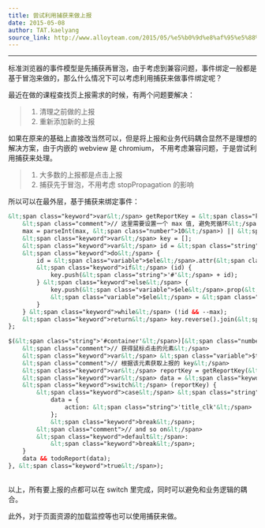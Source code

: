 ```yaml
---
title: 尝试利用捕获来做上报
date: 2015-05-08
author: TAT.kaelyang
source_link: http://www.alloyteam.com/2015/05/%e5%b0%9d%e8%af%95%e5%88%a9%e7%94%a8%e6%8d%95%e8%8e%b7%e6%9d%a5%e5%81%9a%e4%b8%8a%e6%8a%a5/
---
```


<!-- {% raw %} - for jekyll -->

* * *

标准浏览器的事件模型是先捕获再冒泡，由于考虑到兼容问题，事件绑定一般都是基于冒泡来做的，那么什么情况下可以考虑利用捕获来做事件绑定呢？

最近在做的课程查找页上报需求的时候，有两个问题要解决：

> 1.  清理之前做的上报
> 2.  重新添加新的上报

如果在原来的基础上直接改当然可以，但是将上报和业务代码耦合显然不是理想的解决方案，由于内嵌的 webview 是 chromium， 不用考虑兼容问题，于是尝试利用捕获来处理。

> 1.  大多数的上报都是点击上报
> 2.  捕获先于冒泡，不用考虑 stopPropagation 的影响

所以可以在最外层，基于捕获来绑定事件：

```html
&lt;span class="keyword">var&lt;/span> getReportKey = &lt;span class="keyword">function&lt;/span>(&lt;span class="variable">$ele&lt;/span>, max) {
    &lt;span class="comment">// 这里需要设置一个 max 值, 避免死循环&lt;/span>
    max = parseInt(max, &lt;span class="number">10&lt;/span>) || &lt;span class="number">5&lt;/span>;
    &lt;span class="keyword">var&lt;/span> key = [];
    &lt;span class="keyword">var&lt;/span> id = &lt;span class="string">''&lt;/span>;
    &lt;span class="keyword">do&lt;/span> {
        id = &lt;span class="variable">$ele&lt;/span>.attr(&lt;span class="string">'id'&lt;/span>);
        &lt;span class="keyword">if&lt;/span> (id) {
            key.push(&lt;span class="string">'#'&lt;/span> + id);
        } &lt;span class="keyword">else&lt;/span> {
            key.push(&lt;span class="variable">$ele&lt;/span>.prop(&lt;span class="string">"tagName"&lt;/span>).toLowerCase());
            &lt;span class="variable">$ele&lt;/span> = &lt;span class="variable">$ele&lt;/span>.&lt;span class="keyword">parent&lt;/span>();
        }
    } &lt;span class="keyword">while&lt;/span> (!id && --max);
    &lt;span class="keyword">return&lt;/span> key.reverse().join(&lt;span class="string">' '&lt;/span>);
};
 
$(&lt;span class="string">'#container'&lt;/span>)[&lt;span class="number">0&lt;/span>].addEventListener(&lt;span class="string">'click'&lt;/span>, &lt;span class="keyword">function&lt;/span>(event) {
    &lt;span class="comment">// 获得鼠标点击的元素&lt;/span>
    &lt;span class="keyword">var&lt;/span> &lt;span class="variable">$target&lt;/span> = $(event.target);
    &lt;span class="comment">// 根据该元素获取上报的 key&lt;/span>
    &lt;span class="keyword">var&lt;/span> reportKey = getReportKey(&lt;span class="variable">$target&lt;/span>);
    &lt;span class="keyword">var&lt;/span> data = &lt;span class="keyword">null&lt;/span>;
    &lt;span class="keyword">switch&lt;/span> (reportKey) {
        &lt;span class="keyword">case&lt;/span> &lt;span class="string">'#container h3 a'&lt;/span>:
            data = {
                action: &lt;span class="string">'title_clk'&lt;/span>
            };
            &lt;span class="keyword">break&lt;/span>;
        &lt;span class="comment">// and so on&lt;/span>
        &lt;span class="keyword">default&lt;/span>:
            &lt;span class="keyword">break&lt;/span>;
    }
    data && todoReport(data);
}, &lt;span class="keyword">true&lt;/span>);
 
```

以上，所有要上报的点都可以在 switch 里完成，同时可以避免和业务逻辑的耦合。

此外，对于页面资源的加载监控等也可以使用捕获来做。


<!-- {% endraw %} - for jekyll -->